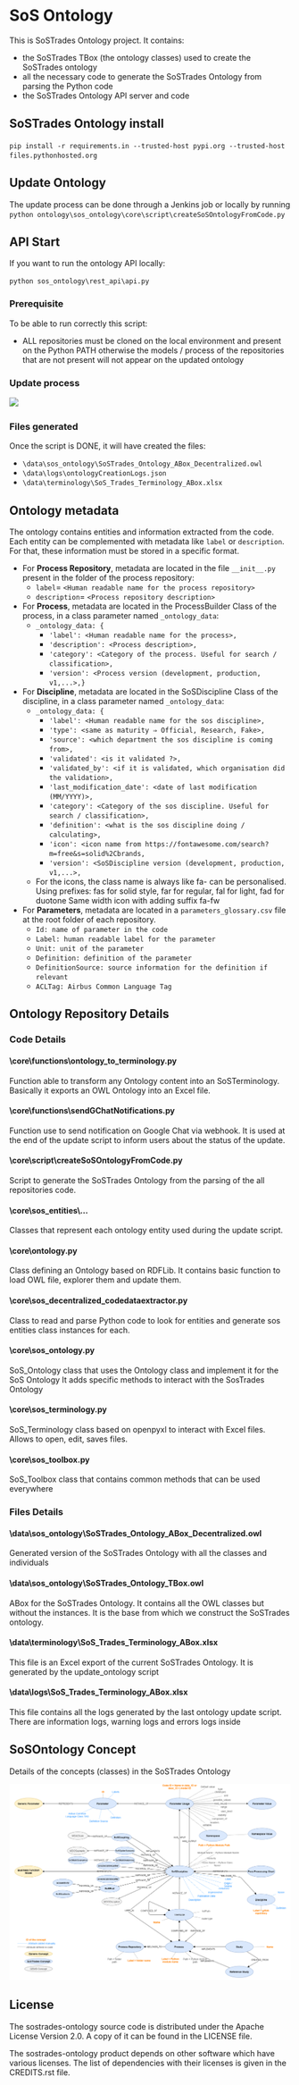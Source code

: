 # SoS Ontology


This is SoSTrades Ontology project.
It contains:
 - the SoSTrades TBox (the ontology classes) used to create the SoSTrades ontology
 - all the necessary code to generate the SoSTrades Ontology from parsing the Python code
 - the SoSTrades Ontology API server and code


## SoSTrades Ontology install
`pip install -r requirements.in --trusted-host pypi.org --trusted-host files.pythonhosted.org`

## Update Ontology

The update process can be done through a Jenkins job or locally by running `python ontology\sos_ontology\core\script\createSoSOntologyFromCode.py`

## API Start
If you want to run the ontology API locally:

`python sos_ontology\rest_api\api.py`

### Prerequisite
To be able to run correctly this script:
 - ALL repositories must be cloned on the local environment and present on the Python PATH otherwise the models / process of the repositories that are not present will not appear on the updated ontology

### Update process
![](Update_process.png)

### Files generated
Once the script is DONE, it will have created the files:
 - `\data\sos_ontology\SoSTrades_Ontology_ABox_Decentralized.owl`
 - `\data\logs\ontologyCreationLogs.json`
 - `\data\terminology\SoS_Trades_Terminology_ABox.xlsx`

## Ontology metadata
The ontology contains entities and information extracted from the code.
Each entity can be complemented with metadata like `label` or `description`. For that, these information must be stored in a specific format.
 - For **Process Repository**, metadata are located in the file `__init__.py` present in the folder of the process repository:
   - `label`= `<Human readable name for the process repository>`
   - `description`= `<Process repository description>`
 - For **Process**, metadata are located in the ProcessBuilder Class of the process, in a class parameter named `_ontology_data`:
   - `_ontology_data: {`
     - `'label': <Human readable name for the process>,`
     - `'description': <Process description>,`
     - `'category': <Category of the process. Useful for search / classification>,`
     - `'version': <Process version (development, production, v1,...>,}`
 - For **Discipline**, metadata are located in the SoSDiscipline  Class of the discipline, in a class parameter named `_ontology_data`:
   - `_ontology_data: {`
     - `'label': <Human readable name for the sos discipline>,`
     - `'type': <same as maturity ⇒ Official, Research, Fake>,`
     - `'source': <which department the sos discipline is coming from>,`
     - `'validated': <is it validated ?>,`
     - `'validated_by': <if it is validated, which organisation did the validation>,`
     - `'last_modification_date': <date of last modification (MM/YYYY)>,`
     - `'category': <Category of the sos discipline. Useful for search / classification>,`
     - `'definition': <what is the sos discipline doing / calculating>,`
     - `'icon': <icon name from https://fontawesome.com/search?m=free&s=solid%2Cbrands,`
     - `'version': <SoSDiscipline version (development, production, v1,...>,`
   - For the icons, the class name is always like fa-<ICONNAME> can be personalised.
Using prefixes: fas for solid style, far for regular, fal for light, fad for duotone
Same width icon with adding suffix fa-fw
 - For **Parameters**, metadata are located in a `parameters_glossary.csv` file at the root folder of each repository.
   - `Id: name of parameter in the code`
   - `Label: human readable label for the parameter`
   - `Unit: unit of the parameter`
   - `Definition: definition of the parameter`
   - `DefinitionSource: source information for the definition if relevant`
   - `ACLTag: Airbus Common Language Tag`
## Ontology Repository Details
### Code Details

#### **\core\functions\ontology_to_terminology.py**

Function able to transform any Ontology content into an SoSTerminology. Basically it exports an OWL Ontology into an Excel file.
#### **\core\functions\sendGChatNotifications.py**

Function use to send notification on Google Chat via webhook. It is used at the end of the update script to inform users about the status of the update.

#### **\core\script\createSoSOntologyFromCode.py**

Script to generate the SoSTrades Ontology from the parsing of the all repositories code.
#### **\core\sos_entities\\...**

Classes that represent each ontology entity used during the update script.

#### **\core\ontology.py**

Class defining an Ontology based on RDFLib. It contains basic function to load OWL file, explorer them and update them.

#### **\core\sos_decentralized_codedataextractor.py**

Class to read and parse Python code to look for entities and generate sos entities class instances for each.

#### **\core\sos_ontology.py**

SoS_Ontology class that uses the Ontology class and implement it for the SoS Ontology
It adds specific methods to interact with the SosTrades Ontology

#### **\core\sos_terminology.py**

SoS_Terminology class based on openpyxl to interact with Excel files. Allows to open, edit, saves files.

#### **\core\sos_toolbox.py**

SoS_Toolbox class that contains common methods that can be used everywhere


### Files Details

#### **\data\sos_ontology\SoSTrades_Ontology_ABox_Decentralized.owl**

Generated version of the SoSTrades Ontology with all the classes and individuals

#### **\data\sos_ontology\SoSTrades_Ontology_TBox.owl**

ABox for the SoSTrades Ontology. It contains all the OWL classes but without the instances. It is the base from which we construct the SoSTrades ontology.


#### **\data\terminology\SoS_Trades_Terminology_ABox.xlsx**

This file is an Excel export of the current SoSTrades Ontology. It is generated by the update_ontology script
#### **\data\logs\SoS_Trades_Terminology_ABox.xlsx**

This file contains all the logs generated by the last ontology update script. There are information logs, warning logs and errors logs inside


## SoSOntology Concept

Details of the concepts (classes) in the SoSTrades Ontology

![](SoSConcepts.png)

## License
The sostrades-ontology source code is distributed under the Apache License Version 2.0.
A copy of it can be found in the LICENSE file.

The sostrades-ontology product depends on other software which have various licenses.
The list of dependencies with their licenses is given in the CREDITS.rst file.
